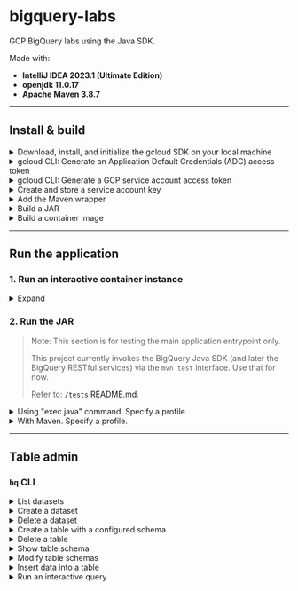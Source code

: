 # bigquery-labs

GCP BigQuery labs using the Java SDK.

Made with:
- **IntelliJ IDEA 2023.1 (Ultimate Edition)**
- **openjdk 11.0.17**
- **Apache Maven 3.8.7**


---


## Install & build

<details>
<summary>Download, install, and initialize the gcloud SDK on your local machine</summary>

Refer to the <a href="https://cloud.google.com/sdk/docs/install#other_installation_options">`gcloud` CLI documentation</a> to complete this step.

Install the `gcloud` SDK to the user's home directory (e.g., `/Users/USERNAME/google-cloud-sdk`). 

When it's finished installing, add the `gcloud` executable to your system's `$PATH` and run the command:

```shell
gcloud init
```

</details>


<details>
<summary>gcloud CLI: Generate an Application Default Credentials (ADC) access token</summary>

If you're running the application locally, you can use the following command to generate an access token:

```shell
export GOOGLE_APPLICATION_CREDENTIALS="$(gcloud auth application-default print-access-token)"
```

</details>


<details>
<summary>gcloud CLI: Generate a GCP service account access token</summary>

Run this command to generate an access token for a specific GCP service account:

```shell
export GOOGLE_APPLICATION_CREDENTIALS=$(gcloud auth print-access-token --impersonate-service-account='SA_EMAIL_ADDRESS')
```

**Replace the following**:
- `SA_EMAIL_ADDRESS`: the email address of the service account to impersonate.

Example:

```shell
export GOOGLE_APPLICATION_CREDENTIALS=$(gcloud auth print-access-token --impersonate-service-account='9644524330-compute@developer.gserviceaccount.com')
```

</details>


<details>
<summary>Create and store a service account key</summary>

This section refers to usage of a GCP service account key (.json) file stored on your local file system.

To map a local `gcloud` installation to a volume on a container instance running the application, include the `-v` parameter in the `docker run` command used to start a container instance, as described below. 

### macOS

Assuming the user's service account key file is stored in the same directory as their local `gcloud` installation:

`/Users/USERNAME/.config/gcloud`

and the target volume on the container instance is: 

`/root/.config/gcloud`

the command to run the container instance would be:

```shell
docker run \
  --rm -it \
  -e GOOGLE_APPLICATION_CREDENTIALS=$GOOGLE_APPLICATION_CREDENTIALS \
  -v $HOME/.config/gcloud:/root/.config/gcloud \
  -v $HOME/.m2:/root/.m2 \
  biquery-labs
```

**Replace the following**:

- `USERNAME`: the current user's username

so that the path to the service account key file is correct, e.g.:

`/Users/squidmin/.config/gcloud/sa-private-key.json`

Read <a href="https://cloud.google.com/iam/docs/keys-create-delete#iam-service-account-keys-create-gcloud">here</a> for more information about creating service account keys.

</details>


<details>
<summary>Add the Maven wrapper</summary>

Ensure that Maven is already installed on the machine that will run the container.

In the root of this project, run the command:

```shell
mvn wrapper:wrapper
```

Read <a href="https://maven.apache.org/install.html">here</a> for more information about installing Maven.

</details>


<details>
<summary>Build a JAR</summary>

```shell
mvn clean package
```

</details>


<details>
<summary>Build a container image</summary>

```shell
docker build \
  --build-arg GCP_PROJECT_ID=PROJECT_ID \
  -t bigquery-labs .
```

</details>


---


## Run the application

### 1. Run an interactive container instance

<details>
<summary>Expand</summary>

The `GOOGLE_APPLICATION_CREDENTIALS` environment variable is used to store the path to the user's service account key file.
The user's service account key file is mapped to the `/root/.config/gcloud` directory on the container instance.

```shell
export GOOGLE_APPLICATION_CREDENTIALS=/root/.config/gcloud/sa-private-key.json
```

The `GCP_ACCESS_TOKEN` environment variable is used to store an OAuth2 access token for reaching BigQuery RESTful services.

```shell
export GCP_ACCESS_TOKEN=$(gcloud auth application-default print-access-token)
```

Run command:

```shell
docker run \
  --rm -it \
  -e GOOGLE_APPLICATION_CREDENTIALS=/root/.config/gcloud/sa-private-key.json \
  -e GCP_ACCESS_TOKEN=$(gcloud auth application-default print-access-token) \
  -v $HOME/.config/gcloud:/root/.config/gcloud \
  -v $HOME/.m2:/root/.m2 \
  bigquery-labs
```

</details>

### 2. Run the JAR

> Note: This section is for testing the main application entrypoint only.
>
> This project currently invokes the BigQuery Java SDK (and later the BigQuery RESTful services) via the `mvn test` interface. Use that for now.
> 
> Refer to: <a href="export GOOGLE_APPLICATION_CREDENTIALS=/root/.config/gcloud/sa-private-key.json">`/tests` README.md</a>.

<details>
<summary>Using "exec java" command. Specify a profile.</summary>

```shell
exec java -jar \
  -Dspring.profiles.active=local \
  ./target/bigquery-labs-0.0.1-SNAPSHOT.jar
```

</details>


<details>
<summary>With Maven. Specify a profile.</summary>

```shell
mvn spring-boot:run \
  -Dspring-boot.run.profiles=local \
  -DGOOGLE_APPLICATION_CREDENTIALS=$GOOGLE_APPLICATION_CREDENTIALS
```

</details>


---


## Table admin

### `bq` CLI

<details>
<summary>List datasets</summary>

```shell
bq ls --filter labels.key:value \
  --max_results integer \
  --format=prettyjson \
  --project_id project_id
```

**Replace the following**:
- `key:value`: a label key and value, if applicable.
- `integer`: an integer representing the number of datasets to list.
- `project_id`: the name of the GCP project to target.

**Examples**:

```shell
bq ls --format=pretty
```

</details>


<details>
<summary>Create a dataset</summary>

Refer to the <a href="https://cloud.google.com/bigquery/docs/datasets#create-dataset">GCP documentation for creating datasets</a>.

**Examples**:

```shell
bq --location=us mk \
  --dataset \
  --default_partition_expiration=3600 \
  --default_table_expiration=3600 \
  --description="An example." \
  --label=test_label_1:test_value_1 \
  --label=test_label_2:test_value_2 \
  --max_time_travel_hours=168 \
  --storage_billing_model=LOGICAL \
  lofty-root-378503:test_dataset_name_lofty
```

The Cloud Key Management Service (KMS) key parameter (`KMS_KEY_NAME`) can be specified.
This parameter is used to pass the name of the default Cloud Key Management Service key used to protect newly created tables in this dataset.
You cannot create a Google-encrypted table in a dataset with this parameter set.

```shell
bq --location=us mk \
  --dataset \
  --default_kms_key=KMS_KEY_NAME \
  ...
  lofty-root-378503:test_dataset_name_lofty
```

</details>


<details>
<summary>Delete a dataset</summary>

Refer to the <a href="https://cloud.google.com/bigquery/docs/managing-datasets#delete_a_dataset">GCP documentation for deleting a dataset</a>.

#### Examples:

Remove all tables in the dataset (`-r` flag):

```shell
bq rm -r -f -d lofty-root-378503:test_dataset_name_lofty
```

</details>


<details>
<summary>Create a table with a configured schema</summary>

**Create an empty table with an inline schema definition**

```shell
bq mk --table project_id:dataset.table schema
```

**Replace the following**:
- `project_id`: the name of the GCP project to target.
- `dataset`: the name of the BigQuery dataset to target.
- `table`: the name of the BigQuery table to target.
- `schema`: an inline schema definition.

Example:

```shell
bq mk --table \
  lofty-root-378503:test_dataset_name_lofty.test_table_name_lofty \
  id:STRING,fieldA:STRING,fieldB:STRING,fieldC:STRING,fieldD:STRING
```

### Specify the schema in a JSON schema file

For an example JSON schema file, refer to: `/schema/example.json`.

**Create an empty table**

```shell
bq mk --table \
  project_id:dataset.table \
  path_to_schema_file
```

Example:

```shell
bq mk --table \
  lofty-root-378503:test_dataset_name_lofty.test_table_name_lofty \
  ./schema/example.json
```

**Create a table with CSV data**

```shell
bq --location=location load \
  --source_format=format \
  project_id:dataset.table \
  path_to_data_file \
  path_to_schema_file
```

Example:

```shell
bq --location=us load \
  --source_format=CSV \
  lofty-root-378503:test_dataset_name_lofty.test_table_name_lofty \
  ./csv/example.csv \
  ./schema/example.json
```

Refer to the BigQuery documentation: <a href="https://cloud.google.com/bigquery/docs/loading-data-cloud-storage-csv#details_of_loading_csv_data">Details of loading CSV data</a>.

</details>


<details>
<summary>Delete a table</summary>

```shell
bq rm --table test_dataset_name_lofty.test_table_name_lofty
```

</details>


<details>
<summary>Show table schema</summary>

Example:

```shell
bq show \
  --schema \
  --format=prettyjson \
  lofty-root-378503:test_dataset_name_lofty.test_table_name_lofty
```

The table schema can be written to a file:

```shell
bq show \
  --schema \
  --format=prettyjson \
  lofty-root-378503:test_dataset_name_lofty.test_table_name_lofty \ > ./schema/example_show-write.json
```

</details>


<details>
<summary>Modify table schemas</summary>

```shell
bq update \
  lofty-root-378503:test_dataset_name_lofty.test_table_name_lofty \
  ./schema/example_update.json
```

Refer to the <a href="https://cloud.google.com/bigquery/docs/managing-table-schemas">GCP documentation on modifying table schemas.</a>.

</details>


<details>
<summary>Insert data into a table</summary>

**Examples**:

Insert for known values:

```shell
bq insert test_dataset_name_lofty.test_table_name_lofty ./json/example.json
```

Specify a template suffix (`--template_suffix` or `-x`):

```shell
bq insert --ignore_unknown_values \
  --template_suffix=_insert \
  test_dataset_name_lofty.test_table_name_lofty \
  ./json/example.json
```

Refer to the <a href="">`bq insert` documentation</a>.

</details>


<details>
<summary>Run an interactive query</summary>

```shell
bq query \
  --use_legacy_sql=false \
  'query_string'
```

Example:

```shell
bq query \
  --use_legacy_sql=false \
  'SELECT
    id, fieldC
  FROM
    `lofty-root-378503.test_dataset_name_lofty.test_table_name_lofty`
  LIMIT
    3;'
```

</details>
